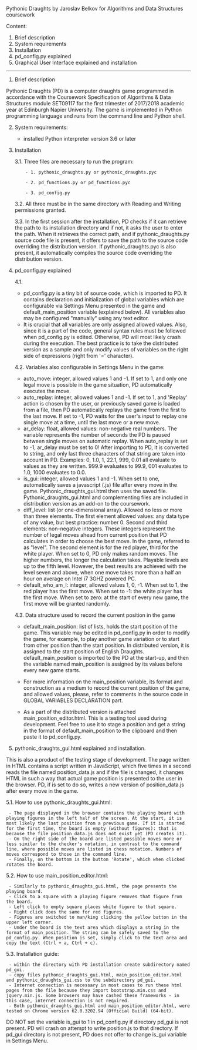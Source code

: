 Pythonic Draughts
by Jaroslav Belkov
for Algorithms and Data Structures coursework

Content:
1. Brief description
2. System requirements
3. Installation 
4. pd_config.py explained
5. Graphical User Interface explained and installation
--------------------------------------------------------

1. Brief description

  Pythonic Draughts (PD) is a computer draughts game programmed in accordance with the Coursework Specification of Algorithms & Data Structures module SET09117 for the first trimester of 2017/2018 academic year at Edinburgh Napier University. The game is implemented in Python programming language and runs from the command line and Python shell.  
  
2. System requirements:
 
   - installed Python interpreter version 3.6 or later 
 
 
3. Installation
 
    3.1. Three files are necessary to run the program:
     
           - 1. pythonic_draughts.py or pythonic_draughts.pyc
           
           - 2. pd_functions.py or pd_functions.pyc
           
           - 3. pd_config.py
        
     3.2. All three must be in the same directory with Reading and Writing permissions granted.
   
     3.3. In the first session after the installation, PD checks if it can retrieve the path to its installation directory and if not, it asks the user to enter the path. When it retrieves the correct path, and if pythonic_draughts.py source code file is present, it offers to save the path to the source code overriding the distribution version. If pythonic_draughts.pyc is also present, it automatically compiles the source code overriding the distribution version.
   
 4. pd_config.py explained
 
    4.1.
    - pd_config.py is a tiny bit of source code, which is imported to PD. It contains declaration and initialization of global variables which are configurable via Settings Menu presented in the game and default_main_position variable (explained below). All variables also may be configured "manually" using any text editor.
    - It is crucial that all variables are only assigned allowed values. Also, since it is a part of the code, general syntax rules must be followed when pd_config.py is edited. Otherwise, PD will most likely crash during the execution. The best practice is to take the distributed version as a sample and only modify values of variables on the right side of expressions (right from '=' character).
    
    4.2. Variables also configurable in Settings Menu in the game:
    - auto_move: integer, allowed values 1 and -1. If set to 1, and only one legal move is possible in the game situation, PD automatically executes the move.
    - auto_replay: integer, allowed values 1 and -1. If set to 1, and 'Replay' action is chosen by the user, or previously saved game is loaded from a file, then PD automatically replays the game from the first to the last move. If set to -1, PD waits for the user's input to replay one single move at a time, until the last move or a new move.
    - ar_delay: float, allowed values: non-negative real numbers. The variable represents the number of seconds the PD is paused between single moves on automatic replay. When auto_replay is set to -1, ar_delay must be set to 0! After importing to PD, it is converted to string, and only last three characters of that string are taken into account in PD. Examples: 0, 1.0, 1, 22.1, 999, 0.01 all evaluate to values as they are written. 999.9 evaluates to 99.9, 001 evaluates to 1.0, 1000 evaluates to 0.0.
    - is_gui: integer, allowed values 1 and -1. When set to one, automatically saves a javascript (.js) file after every move in the game. Pythonic_draughts_gui.html then uses the saved file. Pythonic_draughts_gui.html and complementing files are included in distribution version as an add-on to the coursework.
    - diff_level: list (or one-dimensional array). Allowed no less or more than three elements. The first element allowed values: any data type of any value, but best practice: number 0. Second and third elements: non-negative integers. These integers represent the number of legal moves ahead from current position that PD calculates in order to choose the best move. In the game, referred to as "level". The second element is for the red player, third for the white player. When set to 0, PD only makes random moves. The higher numbers, the longer the calculation takes. Playable levels are up to the fifth level. However, the best results are achieved with the level seven and above, when one move takes more than a half an hour on average on Intel i7 3GHZ powered PC. 
    - default_who_am_I: integer, allowed values 1, 0, -1. When set to 1, the red player has the first move. When set to -1: the white player has the first move. When set to zero: at the start of every new game, the first move will be granted randomly.
    
    4.3. Data structure used to record the current position in the game
    
    - default_main_position: list of lists, holds the start position of the game. This variable may be edited in pd_config.py in order to modify the game, for example, to play another game variation or to start from other position than the start position. In distributed version, it is assigned to the start position of English Draughts. default_main_position is imported to the PD at the start-up, and then the variable named main_position is assigned by its values before every new game starts.
    
     - For more information on the main_position variable, its format and construction as a medium to record the current position of the game, and allowed values, please, refer to comments in the source code in GLOBAL VARIABLES DECLARATION part.
     
     - As a part of the distributed version is attached main_position_editor.html. This is a testing tool used during development. Feel free to use it to stage a position and get a string in the format of default_main_position to the clipboard and then paste it to pd_config.py.
     
   5. pythonic_draughts_gui.html explained and installation.
   
   This is also a product of the testing stage of development. The page written in HTML contains a script written in JavaScript, which five times in a second reads the file named position_data.js and if the file is changed, it changes HTML in such a way that actual game position is presented to the user in the browser. PD, if is set to do so, writes a new version of position_data.js after every move in the game. 
   
   5.1.  How to use pythonic_draughts_gui.html:
   
     - The page displayed in the browser contains the playing board with playing figures in the left half of the screen. At the start, it is most likely the last position from a previous game. If it is started for the first time, the board is empty (without figures): that is because the file position_data.js does not exist yet (PD creates it).
     - On the right side of the board are listed possible moves more or less similar to the checker's notation, in contrast to the command line, where possible moves are listed in chess notation. Numbers of moves correspond to those in the command line. 
     - Finally, on the bottom is the button 'Rotate', which when clicked rotates the board.
    
   5.2. How to use main_position_editor.html: 
   
     - Similarly to pythonic_draughts_gui.html, the page presents the playing board.
     - Click to a square with a playing figure removes that figure from the board.
     - Left click to empty square places white figure to that square.
     - Right click does the same for red figures.
     - Figures are switched to man/king clicking the yellow button in the upper left corner.
     - Under the board is the text area which displays a string in the format of main_position. The string can be safely saved to the pd_config.py. When position is set, simply click to the text area and copy the text (Ctrl + a, Ctrl + c).
    
   5.3. Installation guide: 
   
     - within the directory with PD installation create subdirectory named pd_gui.
     - copy files pythonic_draughts_gui.html, main_position_editor.html and pythonic_draughts_gui.css to the subdirectory pd_gui.
     - Internet connection is necessary in most cases to run these html pages from the file because they import bootstrap.min.css and jquery.min.js. Some browsers may have cashed these frameworks - in this case, internet connection is not required.
     - Both pythonic_draughts_gui.html and main_position_editor.html, were tested on Chrome version 62.0.3202.94 (Official Build) (64-bit).
   
   DO NOT set the variable is_gui to 1 in pd_config.py if directory pd_gui is not present. PD will crash on attempt to write position.js to that directory. If pd_gui directory is not present, PD does not offer to change is_gui variable in Settings Menu.
    
   
               
               
               

